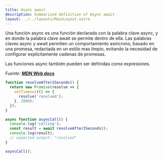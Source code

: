 ```yaml
---
title: Async await
description: Summarized definition of Async await
layout: ../../layouts/MainLayout.astro
---
```


Una función async es una función declarada con la palabra clave async, y en donde la palabra clave await se permite dentro de ella. Las palabras claves async y await permiten un comportamiento asíncrono, basado en una promesa, redactada en un estilo mas limpio, evitando la necesidad de configurar explícitamente cadenas de promesas.

Las funciones async también pueden ser definidas como expresiones.

_Fuente: [**MDN Web docs**](https://developer.mozilla.org/en-US/docs/Web/JavaScript/Reference/Statements/async_function)_

```js
function resolveAfter2Seconds() {
  return new Promise(resolve => {
    setTimeout(() => {
      resolve('resolved');
    }, 2000);
  });
}

async function asyncCall() {
  console.log('calling');
  const result = await resolveAfter2Seconds();
  console.log(result);
  // expected output: "resolved"
}

asyncCall();
```